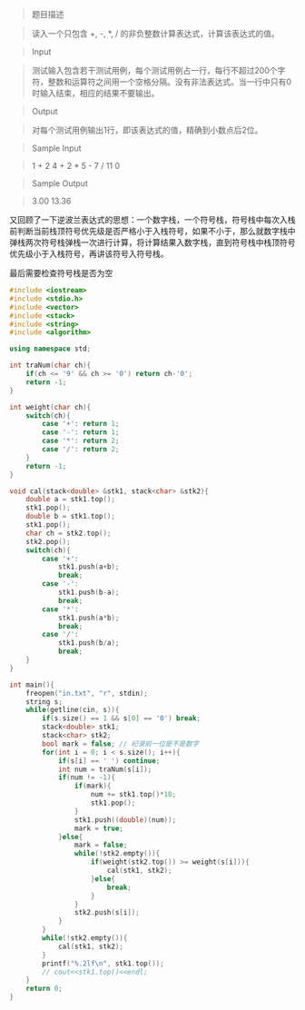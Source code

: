 > 题目描述

> 读入一个只包含 +, -, *, / 的非负整数计算表达式，计算该表达式的值。

> Input

> 测试输入包含若干测试用例，每个测试用例占一行，每行不超过200个字符，整数和运算符之间用一个空格分隔。没有非法表达式。当一行中只有0时输入结束，相应的结果不要输出。

> Output

> 对每个测试用例输出1行，即该表达式的值，精确到小数点后2位。

> Sample Input

> 1 + 2
> 4 + 2 * 5 - 7 / 11
> 0
 

> Sample Output

> 3.00
> 13.36


又回顾了一下逆波兰表达式的思想：一个数字栈，一个符号栈，符号栈中每次入栈前判断当前栈顶符号优先级是否严格小于入栈符号，如果不小于，那么就数字栈中弹栈两次符号栈弹栈一次进行计算，将计算结果入数字栈，直到符号栈中栈顶符号优先级小于入栈符号，再讲该符号入符号栈。

最后需要检查符号栈是否为空

```c++
#include <iostream>
#include <stdio.h>
#include <vector>
#include <stack>
#include <string>
#include <algorithm>

using namespace std;

int traNum(char ch){
    if(ch <= '9' && ch >= '0') return ch-'0';
    return -1;
}

int weight(char ch){
    switch(ch){
        case '+': return 1;
        case '-': return 1;
        case '*': return 2;
        case '/': return 2;
    }
    return -1;
}

void cal(stack<double> &stk1, stack<char> &stk2){
    double a = stk1.top();
    stk1.pop();
    double b = stk1.top();
    stk1.pop();
    char ch = stk2.top();
    stk2.pop();
    switch(ch){
        case '+':
            stk1.push(a+b);
            break;
        case '-':
            stk1.push(b-a);
            break;
        case '*':
            stk1.push(a*b);
            break;
        case '/':
            stk1.push(b/a);
            break;
    }
}

int main(){
    freopen("in.txt", "r", stdin);
    string s;
    while(getline(cin, s)){
        if(s.size() == 1 && s[0] == '0') break;
        stack<double> stk1;
        stack<char> stk2;
        bool mark = false; // 纪录前一位是不是数字
        for(int i = 0; i < s.size(); i++){
            if(s[i] == ' ') continue;
            int num = traNum(s[i]);
            if(num != -1){
                if(mark){
                    num += stk1.top()*10;
                    stk1.pop();
                }
                stk1.push((double)(num));
                mark = true;
            }else{
                mark = false;
                while(!stk2.empty()){
                    if(weight(stk2.top()) >= weight(s[i])){
                        cal(stk1, stk2);
                    }else{
                        break;
                    }
                }
                stk2.push(s[i]);
            }
        }
        while(!stk2.empty()){
            cal(stk1, stk2);
        }
        printf("%.2lf\n", stk1.top());
        // cout<<stk1.top()<<endl;
    }
    return 0;
}
```